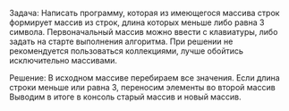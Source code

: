 Задача:
Написать программу, которая из имеющегося массива строк формирует массив из строк, длина которых меньше либо равна 3 символа. Первоначальный массив можно ввести с клавиатуры, либо задать на старте выполнения алгоритма. При решении не рекомендуется пользоваться коллекциями, лучше обойтись исключительно массивами.

Решение:
В исходном массиве перебираем все значения.
Если длина строки меньше или равна 3, переносим элементы во второй массив
Выводим в итоге в консоль старый массив и новый массив.

